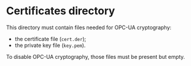 # Certificates directory

This directory must contain files needed for OPC-UA cryptography:

- the certificate file (`cert.der`);
- the private key file (`key.pem`).

To disable OPC-UA cryptography, those files must be present but empty.
